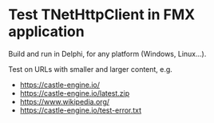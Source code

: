 # Test TNetHttpClient in FMX application

Build and run in Delphi, for any platform (Windows, Linux...).

Test on URLs with smaller and larger content, e.g.

- https://castle-engine.io/
- https://castle-engine.io/latest.zip
- https://www.wikipedia.org/
- https://castle-engine.io/test-error.txt
